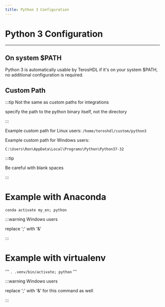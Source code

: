 ```yaml
---
title: Python 3 Configuration 
---
```


# Python 3 Configuration
-------
## On system $PATH
Python 3 is automatically usable by TerosHDL if it's on your system \$PATH, no additional configuration is required.

## Custom Path

:::tip Not the same as custom paths for integrations

specify the path to the python binary itself, not the directory

:::

Example custom path for Linux users:
 `/home/teroshdl/custom/python3`

Example custom path for Windows users:
 ```pwsh
 C:\Users\Ron\AppData\Local\Programs\Python\Python37-32
 ```

:::tip 

Be careful with blank spaces

:::

# Example with Anaconda

```terminal
conda activate my_en; python
```

:::warning Windows users

 replace \';\' with \'&\'

:::

# Example with virtualenv

'''
`. .venv/bin/activate; python`
'''

:::warning Windows users

 replace \';\' with \'&\' for this command as well

:::